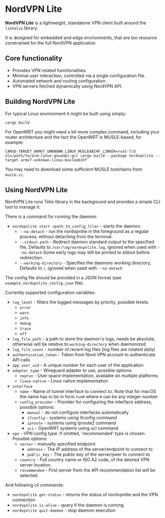 # NordVPN Lite

**NordVPN Lite** is a lightweight, standalone VPN client built around
the `libtelio` library.

It is designed for embedded and edge environments, that are too resource
constrained for the full NordVPN application.

## Core functionality

* Provides VPN related functionalities.
* Minimal user interaction, controlled via a single configuration file.
* Automated network and routing configuration.
* VPN servers fetched dynamically using NordVPN API.

## Building NordVPN Lite

For typical Linux environment it might be built using simply:

```cargo build```

For OpenWRT you might need a bit more complex command, including your router architecture
and the fact the OpenWRT is MUSLE-based, for example:

```CARGO_TARGET_ARMV7_UNKNOWN_LINUX_MUSLEABIHF_LINKER=rust-lld CC=/path/to/arm-linux-gnueabi-gcc cargo build --package nordvpnlite --target armv7-unknown-linux-musleabihf```

You may need to download some sufficient MUSLE toolchains from `musle.cc`.

## Using NordVPN Lite

NordVPN Lite runs Telio library in the background and provides a simple CLI tool to
manage it.

There is a command for running the daemon:

* `nordvpnlite start <path_to_config_file>` - starts the daemon.
  * `--no-detach` - run the nordvpnlite in the foreground as a regular process,
  without detaching from the terminal.
  * `--stdout-path` - Redirect daemon standard output to the specified file,
  Defaults to `/var/log/nordvpnlite.log`, ignored when used with `--no-detach`
  Some early logs may still be printed to stdout before redirection.
  * `--working-directory` - Specifies the daemons working directory,
  Defaults to `/`, ignored when used with `--no-detach`

The config file should be provided in a JSON format
(see `example_nordvpnlite_config.json` file).

Currently supported configuration variables:

* `log_level` - filters the logged messages by priority, possible levels:
  * `error`
  * `warn`
  * `info`
  * `debug`
  * `trace`
  * `off`
* `log_file_path` - a path to store the daemon's logs,
needs be absolute, otherwise will be relative to `working-directory` when daemonized
* `log_file_count` - number of recent log files (log files are rotated daily)
* `authentication_token` - Token from Nord VPN account to authenticate API calls
* `app_user_uid` - A unique number for each user of the application
* `adapter_type` - Wireguard adapter to use, possible options:
  * `neptun` - User space implementation, available on multiple platforms
  * `linux-native` - Linux native implementation
* `interface`
  * `name` - Name of tunnel interface to connect to. Note that for macOS
  the name has to be in form `tun#` where `#` can be any integer number
  * `config_provider` - Provider for configuring the interface address,
  possible options:
    * `manual` - do not configure interfaces automatically
    * `ifconfig` - systems using ifconfig command
    * `iproute` - systems using iproute2 command
    * `uci` - OpenWRT systems using uci command
* `vpn` - VPN config type. If omitted, 'recommended' type is chosen. Possible options:
  * `server` - manually specified endpoint:
    * `address` - The IP address of the server/endpoint to connect to
    * `public_key` - The public key of the server/peer to connect to
  * `country` - Full country name or ISO A2 code, of the desired VPN server location.
  * `recommended` - First server from the API recommendation list will be selected.

And following cli commands:

* `nordvpnlite get-status` - returns the status of nordvpnlite and the VPN connection
* `nordvpnlite is-alive` - query if the daemon is running
* `nordvpnlite quit-daemon` - stop daemon execution
